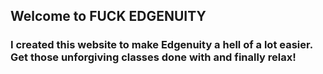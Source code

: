 ## Welcome to FUCK EDGENUITY
### I created this website to make Edgenuity a hell of a lot easier. Get those unforgiving classes done with and finally relax! 
